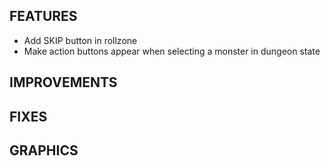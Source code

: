 ## FEATURES
- Add SKIP button in rollzone
- Make action buttons appear when selecting a monster in dungeon state

## IMPROVEMENTS

## FIXES

## GRAPHICS
